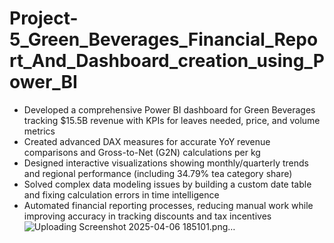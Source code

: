 # Project-5_Green_Beverages_Financial_Report_And_Dashboard_creation_using_Power_BI
* Developed a comprehensive Power BI dashboard for Green Beverages tracking $15.5B revenue with KPIs for leaves needed, price, and volume metrics
* Created advanced DAX measures for accurate YoY revenue comparisons and Gross-to-Net (G2N) calculations per kg
* Designed interactive visualizations showing monthly/quarterly trends and regional performance (including 34.79% tea category share)
* Solved complex data modeling issues by building a custom date table and fixing calculation errors in time intelligence
* Automated financial reporting processes, reducing manual work while improving accuracy in tracking discounts and tax incentives
![Uploading Screenshot 2025-04-06 185101.png…]()


